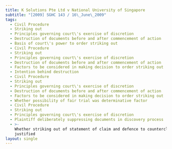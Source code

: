 ```yaml
---
title: K Solutions Pte Ltd v National University of Singapore
subtitle: "[2009] SGHC 143 / 16\_June\_2009"
tags:
  - Civil Procedure
  - Striking out
  - Principles governing court\'s exercise of discretion
  - Destruction of documents before and after commencement of action
  - Basis of court\'s power to order striking out
  - Civil Procedure
  - Striking out
  - Principles governing court\'s exercise of discretion
  - Destruction of documents before and after commencement of action
  - Factors to be considered in making decision to order striking out
  - Intention behind destruction
  - Civil Procedure
  - Striking out
  - Principles governing court\'s exercise of discretion
  - Destruction of documents before and after commencement of action
  - Factors to be considered in making decision to order striking out
  - Whether possibility of fair trial was determinative factor
  - Civil Procedure
  - Striking out
  - Principles governing court\'s exercise of discretion
  - Plaintiff deliberately suppressing documents in discovery process
  - >-
    Whether striking out of statement of claim and defence to counterclaim
    justified
layout: single
---
```


